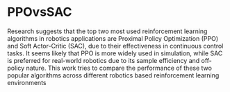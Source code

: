 # PPOvsSAC
Research suggests that the top two most used reinforcement learning algorithms in robotics applications are Proximal Policy Optimization (PPO) and Soft Actor-Critic (SAC), due to their effectiveness in continuous control tasks. It seems likely that PPO is more widely used in simulation, while SAC is preferred for real-world robotics due to its sample efficiency and off-policy nature. This work tries to compare the performance of these two popular algorithms across different robotics based reinforcement learning environments
